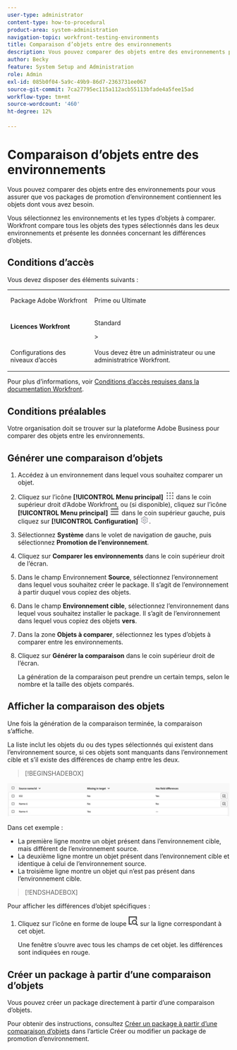 ```yaml
---
user-type: administrator
content-type: how-to-procedural
product-area: system-administration
navigation-topic: workfront-testing-environments
title: Comparaison d’objets entre des environnements
description: Vous pouvez comparer des objets entre des environnements pour vous assurer que vos packages de promotion d’environnement contiennent les objets dont vous avez besoin.
author: Becky
feature: System Setup and Administration
role: Admin
exl-id: 085b0f04-5a9c-49b9-86d7-2363731ee067
source-git-commit: 7ca27795ec115a112acb55113bfade4a5fee15ad
workflow-type: tm+mt
source-wordcount: '460'
ht-degree: 12%

---
```


# Comparaison d’objets entre des environnements

Vous pouvez comparer des objets entre des environnements pour vous assurer que vos packages de promotion d’environnement contiennent les objets dont vous avez besoin.

Vous sélectionnez les environnements et les types d’objets à comparer. Workfront compare tous les objets des types sélectionnés dans les deux environnements et présente les données concernant les différences d’objets.

## Conditions d’accès

Vous devez disposer des éléments suivants :

<table>
  <tr>
   <td>Package Adobe Workfront
   </td>
   <td> <p>Prime ou Ultimate</p>
   </td>
  </tr>
  <tr>
   <td><strong>Licences Workfront</strong>
   </td>
   <td> <p>Standard</p>&gt;
   </td>
  </tr>
   <tr>
   <td>Configurations des niveaux d’accès
   </td>
   <td><p>Vous devez être un administrateur ou une administratrice Workfront.</p>
   </td>
  </tr>
</table>

Pour plus d’informations, voir [Conditions d’accès requises dans la documentation Workfront](/help/quicksilver/administration-and-setup/add-users/access-levels-and-object-permissions/access-level-requirements-in-documentation.md).

## Conditions préalables

Votre organisation doit se trouver sur la plateforme Adobe Business pour comparer des objets entre les environnements.

## Générer une comparaison d’objets

1. Accédez à un environnement dans lequel vous souhaitez comparer un objet.
1. Cliquez sur l’icône **[!UICONTROL Menu principal]** ![Menu principal](/help/_includes/assets/main-menu-icon.png) dans le coin supérieur droit d’Adobe Workfront, ou (si disponible), cliquez sur l’icône **[!UICONTROL Menu principal]** ![Menu principal](/help/_includes/assets/main-menu-icon-left-nav.png) dans le coin supérieur gauche, puis cliquez sur **[!UICONTROL Configuration]** ![Icône Configuration](/help/_includes/assets/gear-icon-setup.png).
1. Sélectionnez **Système** dans le volet de navigation de gauche, puis sélectionnez **Promotion de l’environnement**.
1. Cliquez sur **Comparer les environnements** dans le coin supérieur droit de l’écran.
1. Dans le champ Environnement **Source**, sélectionnez l’environnement dans lequel vous souhaitez créer le package. Il s’agit de l’environnement à partir duquel vous copiez des objets **&#x200B;**.
1. Dans le champ **Environnement cible**, sélectionnez l’environnement dans lequel vous souhaitez installer le package. Il s’agit de l’environnement dans lequel vous copiez des objets **vers**.
1. Dans la zone **Objets à comparer**, sélectionnez les types d’objets à comparer entre les environnements.
1. Cliquez sur **Générer la comparaison** dans le coin supérieur droit de l’écran.

   La génération de la comparaison peut prendre un certain temps, selon le nombre et la taille des objets comparés.

## Afficher la comparaison des objets

Une fois la génération de la comparaison terminée, la comparaison s’affiche.

La liste inclut les objets du ou des types sélectionnés qui existent dans l’environnement source, si ces objets sont manquants dans l’environnement cible et s’il existe des différences de champ entre les deux.

>[!BEGINSHADEBOX]

![Exemple de comparaison](assets/environment-promotion-comparison.png)

Dans cet exemple :

* La première ligne montre un objet présent dans l’environnement cible, mais différent de l’environnement source.
* La deuxième ligne montre un objet présent dans l’environnement cible et identique à celui de l’environnement source.
* La troisième ligne montre un objet qui n’est pas présent dans l’environnement cible.

>[!ENDSHADEBOX]

Pour afficher les différences d’objet spécifiques :

1. Cliquez sur l’icône en forme de loupe ![icône de comparaison](assets/compare-icon.png) sur la ligne correspondant à cet objet.

   Une fenêtre s’ouvre avec tous les champs de cet objet. les différences sont indiquées en rouge.

## Créer un package à partir d’une comparaison d’objets

Vous pouvez créer un package directement à partir d’une comparaison d’objets.

Pour obtenir des instructions, consultez [Créer un package à partir d’une comparaison d’objets](/help/quicksilver/administration-and-setup/set-up-workfront/workfront-testing-environments/environment-promotion-create-package.md#create-a-package-from-an-object-comparison) dans l’article Créer ou modifier un package de promotion d’environnement.
